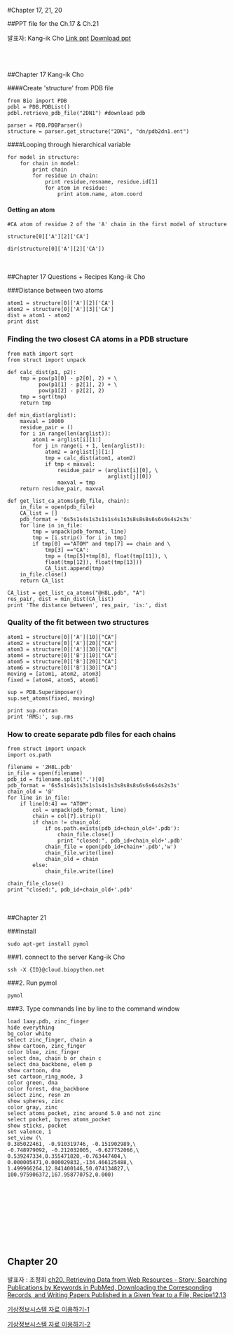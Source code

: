 #Chapter 17, 21, 20


##PPT file for the Ch.17 & Ch.21

발표자: Kang-ik Cho
[Link ppt](https://docs.google.com/file/d/0B2L8zbciv_VgZ3RSNWFhcFVtcW8)
[Download ppt](http://biopy.github.io/doc/part2/ch21_17_kangik.pptx)
<br> <br> <br> <br>

##Chapter 17
Kang-ik Cho
<br>

####Create 'structure' from PDB file
```
from Bio import PDB
pdbl = PDB.PDBList()
pdbl.retrieve_pdb_file("2DN1") #download pdb

parser = PDB.PDBParser()
structure = parser.get_structure("2DN1", "dn/pdb2dn1.ent")
```

####Looping through hierarchical variable 
```
for model in structure:
    for chain in model:
        print chain
        for residue in chain:
            print residue,resname, residue.id[1]
            for atom in residue:
                print atom.name, atom.coord
```

#### Getting an atom
```
#CA atom of residue 2 of the 'A' chain in the first model of structure

structure[0]['A'][2]['CA']

dir(structure[0]['A'][2]['CA'])

```

<br> <br> 
##Chapter 17 Questions + Recipes
Kang-ik Cho
<br>

###Distance between two atoms
```
atom1 = structure[0]['A'][2]['CA']
atom2 = structure[0]['A'][3]['CA']
dist = atom1 - atom2
print dist
```

### Finding the two closest CA atoms in a PDB structure
```
from math import sqrt
from struct import unpack

def calc_dist(p1, p2):
    tmp = pow(p1[0] - p2[0], 2) + \
          pow(p1[1] - p2[1], 2) + \
          pow(p1[2] - p2[2], 2)
    tmp = sqrt(tmp)
    return tmp

def min_dist(arglist):
    maxval = 10000
    residue_pair = ()
    for i in range(len(arglist)):
        atom1 = arglist[i][1:]
        for j in range(i + 1, len(arglist)):
            atom2 = arglist[j][1:]
            tmp = calc_dist(atom1, atom2)
            if tmp < maxval:
                residue_pair = (arglist[i][0], \
                                arglist[j][0])
                maxval = tmp
    return residue_pair, maxval

def get_list_ca_atoms(pdb_file, chain):
    in_file = open(pdb_file)
    CA_list = []
    pdb_format = '6s5s1s4s1s3s1s1s4s1s3s8s8s8s6s6s6s4s2s3s'
    for line in in_file:
        tmp = unpack(pdb_format, line)
        tmp = [i.strip() for i in tmp]
        if tmp[0] =="ATOM" and tmp[7] == chain and \
            tmp[3] =="CA":
            tmp = (tmp[5]+tmp[8], float(tmp[11]), \
            float(tmp[12]), float(tmp[13]))
            CA_list.append(tmp)
    in_file.close()
    return CA_list

CA_list = get_list_ca_atoms("@H8L.pdb", "A")
res_pair, dist = min_dist(CA_list)
print 'The distance between', res_pair, 'is:', dist
```

### Quality of the fit between two structures
```
atom1 = structure[0]['A'][10]["CA"]
atom2 = structure[0]['A'][20]["CA"]
atom3 = structure[0]['A'][30]["CA"]
atom4 = structure[0]['B'][10]["CA"]
atom5 = structure[0]['B'][20]["CA"]
atom6 = structure[0]['B'][30]["CA"]
moving = [atom1, atom2, atom3]
fixed = [atom4, atom5, atom6]

sup = PDB.Superimposer()
sup.set_atoms(fixed, moving)

print sup.rotran
print 'RMS:', sup.rms
```

### How to create separate pdb files for each chains
```
from struct import unpack
import os.path

filename = '2H8L.pdb'
in_file = open(filename)
pdb_id = filename.split('.')[0]
pdb_format = '6s5s1s4s1s3s1s1s4s1s3s8s8s8s6s6s6s4s2s3s'
chain_old = '@'
for line in in_file:
    if line[0:4] == "ATOM":
        col = unpack(pdb_format, line)
        chain = col[7].strip()
        if chain != chain_old:
            if os.path.exists(pdb_id+chain_old+'.pdb'):
                chain_file.close()
                print "closed:", pdb_id+chain_old+'.pdb'
            chain_file = open(pdb_id+chain+'.pdb','w')
            chain_file.write(line)
            chain_old = chain
        else:
            chain_file.write(line)

chain_file_close()
print "closed:", pdb_id+chain_old+'.pdb'
```


<br> <br> 
##Chapter 21

###Install
```
sudo apt-get install pymol
```

###1. connect to the server
Kang-ik Cho
<br>
```
ssh -X {ID}@cloud.biopython.net
```

###2. Run pymol
```
pymol
```

###3. Type commands line by line to the command window
```
load 1aay.pdb, zinc_finger
hide everything
bg_color white
select zinc_finger, chain a
show cartoon, zinc_finger
color blue, zinc_finger
select dna, chain b or chain c
select dna_backbone, elem p
show cartoon, dna
set cartoon_ring_mode, 3
color green, dna
color forest, dna_backbone
select zinc, resn zn
show spheres, zinc
color gray, zinc
select atoms_pocket, zinc around 5.0 and not zinc
select pocket, byres atoms_pocket
show sticks, pocket
set valence, 1
set_view (\
0.385022461, -0.910319746, -0.151902989,\
-0.748979092, -0.212032005, -0.627752066,\
0.539247334,0.355471820,-0.763447404,\
0.000005471,0.000029832,-134.466125488,\
1.499966264,12.841400146,50.074134827,\
100.975906372,167.958770752,0.000)
```

<br> <br> <br> <br> <br> <br> <br> <br> 
## Chapter 20

발표자 : 조정희
[ch20. Retrieving Data from Web Resources - Story: Searching Publications by Keywords in PubMed, Downloading the Corresponding Records, and Writing Papers Published in a Given Year to a File, Recipe12,13](http://nbviewer.ipython.org/github/biopy/biopy.github.io/blob/master/notebook/Part2/Week7/ch20_Retrieving_Data_from_Web_Resources.ipynb)

[기상정보시스템 자료 이용하기-1](http://nbviewer.ipython.org/github/biopy/biopy.github.io/blob/master/notebook/Part2/Week7/AWSdata.ipynb)

[기상정보시스템 자료 이용하기-2](http://nbviewer.ipython.org/github/biopy/biopy.github.io/blob/master/notebook/Part2/Week7/AWSdata2.ipynb)


